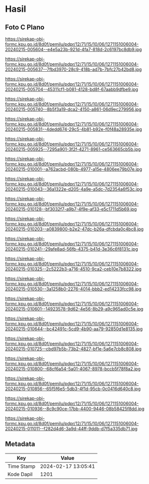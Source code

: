 # Hasil

## Foto C Plano

https://sirekap-obj-formc.kpu.go.id/8d0f/pemilu/pdpr/12/71/15/10/06/1271151006004-20240215-005604--e4e5a23b-921d-4fa7-818d-2c6197bc8db9.jpg

https://sirekap-obj-formc.kpu.go.id/8d0f/pemilu/pdpr/12/71/15/10/06/1271151006004-20240215-005637--7fbd3970-28c9-418b-ad7b-7bfc27b42bd8.jpg

https://sirekap-obj-formc.kpu.go.id/8d0f/pemilu/pdpr/12/71/15/10/06/1271151006004-20240215-005704--45311cf1-b081-4128-bd8f-67aabb9dfbe9.jpg

https://sirekap-obj-formc.kpu.go.id/8d0f/pemilu/pdpr/12/71/15/10/06/1271151006004-20240215-005740--8b5f3a19-dca2-4150-a861-06d9ec279956.jpg

https://sirekap-obj-formc.kpu.go.id/8d0f/pemilu/pdpr/12/71/15/10/06/1271151006004-20240215-005831--4dedd674-29c5-4b81-b92e-f0f48a28935e.jpg

https://sirekap-obj-formc.kpu.go.id/8d0f/pemilu/pdpr/12/71/15/10/06/1271151006004-20240215-005925--7295a901-3f2f-4271-8961-ce563665cb5b.jpg

https://sirekap-obj-formc.kpu.go.id/8d0f/pemilu/pdpr/12/71/15/10/06/1271151006004-20240215-010001--a762acbd-080b-4977-a15e-4806ee79b07e.jpg

https://sirekap-obj-formc.kpu.go.id/8d0f/pemilu/pdpr/12/71/15/10/06/1271151006004-20240215-010043--36a1322e-d205-4a9e-a5dc-7d2354a6f53c.jpg

https://sirekap-obj-formc.kpu.go.id/8d0f/pemilu/pdpr/12/71/15/10/06/1271151006004-20240215-010128--bf3032f7-a9b7-4f9e-af33-e5c1711d5b69.jpg

https://sirekap-obj-formc.kpu.go.id/8d0f/pemilu/pdpr/12/71/15/10/06/1271151006004-20240215-010203--a0839800-b2e2-47dc-b26a-dfcbda0c4bc8.jpg

https://sirekap-obj-formc.kpu.go.id/8d0f/pemilu/pdpr/12/71/15/10/06/1271151006004-20240215-010241--29afe8ad-56fb-4375-b41d-3e36c6f8131c.jpg

https://sirekap-obj-formc.kpu.go.id/8d0f/pemilu/pdpr/12/71/15/10/06/1271151006004-20240215-010325--2c5222b3-a716-4510-9ca2-ceb10e7b8322.jpg

https://sirekap-obj-formc.kpu.go.id/8d0f/pemilu/pdpr/12/71/15/10/06/1271151006004-20240215-010530--3a1258b0-2276-4014-bbb2-ed14233fcc98.jpg

https://sirekap-obj-formc.kpu.go.id/8d0f/pemilu/pdpr/12/71/15/10/06/1271151006004-20240215-010601--14923578-9d62-4e56-8b29-a9c965ad0c5e.jpg

https://sirekap-obj-formc.kpu.go.id/8d0f/pemilu/pdpr/12/71/15/10/06/1271151006004-20240215-010644--bc42491c-5cd9-4b90-aa79-92850d1e8135.jpg

https://sirekap-obj-formc.kpu.go.id/8d0f/pemilu/pdpr/12/71/15/10/06/1271151006004-20240215-010725--cbd97b5b-73b2-4827-bf1e-5a6e7cb8c808.jpg

https://sirekap-obj-formc.kpu.go.id/8d0f/pemilu/pdpr/12/71/15/10/06/1271151006004-20240215-010800--68cf6a54-5a01-4067-8978-bccb5f78f8a2.jpg

https://sirekap-obj-formc.kpu.go.id/8d0f/pemilu/pdpr/12/71/15/10/06/1271151006004-20240215-010856--65f5f6e5-5db3-4f1d-95cb-0c0416d640c8.jpg

https://sirekap-obj-formc.kpu.go.id/8d0f/pemilu/pdpr/12/71/15/10/06/1271151006004-20240215-010936--8c9c90ce-17bb-4400-9446-08b58425f8dd.jpg

https://sirekap-obj-formc.kpu.go.id/8d0f/pemilu/pdpr/12/71/15/10/06/1271151006004-20240215-011011--f282d4d6-3a9d-44ff-9ddb-d7f5a335db71.jpg


## Metadata

| Key        | Value               |
| ---------- | ------------------- |
| Time Stamp | 2024-02-17 13:05:41 |
| Kode Dapil | 1201                |



